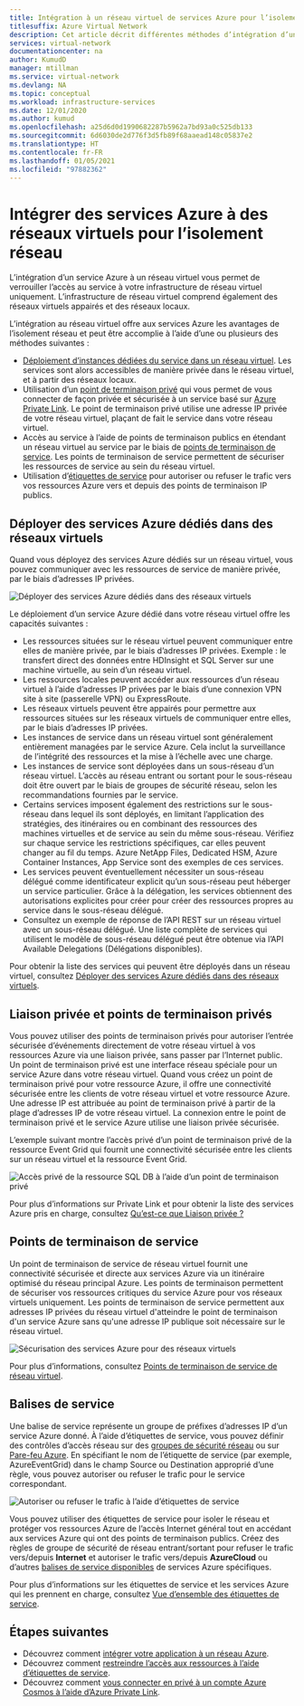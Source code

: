 ```yaml
---
title: Intégration à un réseau virtuel de services Azure pour l’isolement réseau
titlesuffix: Azure Virtual Network
description: Cet article décrit différentes méthodes d’intégration d’un service Azure à un réseau virtuel qui vous permet d’accéder en toute sécurité au service Azure.
services: virtual-network
documentationcenter: na
author: KumudD
manager: mtillman
ms.service: virtual-network
ms.devlang: NA
ms.topic: conceptual
ms.workload: infrastructure-services
ms.date: 12/01/2020
ms.author: kumud
ms.openlocfilehash: a25d6d0d1990682287b5962a7bd93a0c525db133
ms.sourcegitcommit: 6d6030de2d776f3d5fb89f68aaead148c05837e2
ms.translationtype: HT
ms.contentlocale: fr-FR
ms.lasthandoff: 01/05/2021
ms.locfileid: "97882362"
---
```

# <a name="integrate-azure-services-with-virtual-networks-for-network-isolation"></a>Intégrer des services Azure à des réseaux virtuels pour l’isolement réseau

L’intégration d’un service Azure à un réseau virtuel vous permet de verrouiller l’accès au service à votre infrastructure de réseau virtuel uniquement. L’infrastructure de réseau virtuel comprend également des réseaux virtuels appairés et des réseaux locaux.

L’intégration au réseau virtuel offre aux services Azure les avantages de l’isolement réseau et peut être accomplie à l’aide d’une ou plusieurs des méthodes suivantes :
- [Déploiement d’instances dédiées du service dans un réseau virtuel](virtual-network-for-azure-services.md). Les services sont alors accessibles de manière privée dans le réseau virtuel, et à partir des réseaux locaux.
- Utilisation d’un [point de terminaison privé](../private-link/private-endpoint-overview.md) qui vous permet de vous connecter de façon privée et sécurisée à un service basé sur [Azure Private Link](../private-link/private-link-overview.md). Le point de terminaison privé utilise une adresse IP privée de votre réseau virtuel, plaçant de fait le service dans votre réseau virtuel.
- Accès au service à l’aide de points de terminaison publics en étendant un réseau virtuel au service par le biais de [points de terminaison de service](virtual-network-service-endpoints-overview.md). Les points de terminaison de service permettent de sécuriser les ressources de service au sein du réseau virtuel.
- Utilisation d’[étiquettes de service](service-tags-overview.md) pour autoriser ou refuser le trafic vers vos ressources Azure vers et depuis des points de terminaison IP publics.

## <a name="deploy-dedicated-azure-services-into-virtual-networks"></a>Déployer des services Azure dédiés dans des réseaux virtuels

Quand vous déployez des services Azure dédiés sur un réseau virtuel, vous pouvez communiquer avec les ressources de service de manière privée, par le biais d’adresses IP privées.

![Déployer des services Azure dédiés dans des réseaux virtuels](./media/virtual-network-for-azure-services/deploy-service-into-vnet.png)

Le déploiement d’un service Azure dédié dans votre réseau virtuel offre les capacités suivantes :
- Les ressources situées sur le réseau virtuel peuvent communiquer entre elles de manière privée, par le biais d’adresses IP privées. Exemple : le transfert direct des données entre HDInsight et SQL Server sur une machine virtuelle, au sein d’un réseau virtuel.
- Les ressources locales peuvent accéder aux ressources d’un réseau virtuel à l’aide d’adresses IP privées par le biais d’une connexion VPN site à site (passerelle VPN) ou ExpressRoute.
- Les réseaux virtuels peuvent être appairés pour permettre aux ressources situées sur les réseaux virtuels de communiquer entre elles, par le biais d’adresses IP privées.
- Les instances de service dans un réseau virtuel sont généralement entièrement managées par le service Azure. Cela inclut la surveillance de l’intégrité des ressources et la mise à l’échelle avec une charge.
- Les instances de service sont déployées dans un sous-réseau d’un réseau virtuel. L’accès au réseau entrant ou sortant pour le sous-réseau doit être ouvert par le biais de groupes de sécurité réseau, selon les recommandations fournies par le service.
- Certains services imposent également des restrictions sur le sous-réseau dans lequel ils sont déployés, en limitant l’application des stratégies, des itinéraires ou en combinant des ressources des machines virtuelles et de service au sein du même sous-réseau. Vérifiez sur chaque service les restrictions spécifiques, car elles peuvent changer au fil du temps. Azure NetApp Files, Dedicated HSM, Azure Container Instances, App Service sont des exemples de ces services.
- Les services peuvent éventuellement nécessiter un sous-réseau délégué comme identificateur explicit qu’un sous-réseau peut héberger un service particulier. Grâce à la délégation, les services obtiennent des autorisations explicites pour créer pour créer des ressources propres au service dans le sous-réseau délégué.
- Consultez un exemple de réponse de l’API REST sur un réseau virtuel avec un sous-réseau délégué. Une liste complète de services qui utilisent le modèle de sous-réseau délégué peut être obtenue via l’API Available Delegations (Délégations disponibles).

Pour obtenir la liste des services qui peuvent être déployés dans un réseau virtuel, consultez [Déployer des services Azure dédiés dans des réseaux virtuels](virtual-network-for-azure-services.md).

## <a name="private-link-and-private-endpoints"></a>Liaison privée et points de terminaison privés

Vous pouvez utiliser des points de terminaison privés pour autoriser l’entrée sécurisée d’événements directement de votre réseau virtuel à vos ressources Azure via une liaison privée, sans passer par l’Internet public. Un point de terminaison privé est une interface réseau spéciale pour un service Azure dans votre réseau virtuel. Quand vous créez un point de terminaison privé pour votre ressource Azure, il offre une connectivité sécurisée entre les clients de votre réseau virtuel et votre ressource Azure. Une adresse IP est attribuée au point de terminaison privé à partir de la plage d’adresses IP de votre réseau virtuel. La connexion entre le point de terminaison privé et le service Azure utilise une liaison privée sécurisée.

L’exemple suivant montre l’accès privé d’un point de terminaison privé de la ressource Event Grid qui fournit une connectivité sécurisée entre les clients sur un réseau virtuel et la ressource Event Grid.

![Accès privé de la ressource SQL DB à l’aide d’un point de terminaison privé](./media/network-isolation/architecture-diagram.png)

Pour plus d’informations sur Private Link et pour obtenir la liste des services Azure pris en charge, consultez [Qu’est-ce que Liaison privée ?](../private-link/private-link-overview.md)

## <a name="service-endpoints"></a>Points de terminaison de service
Un point de terminaison de service de réseau virtuel fournit une connectivité sécurisée et directe aux services Azure via un itinéraire optimisé du réseau principal Azure. Les points de terminaison permettent de sécuriser vos ressources critiques du service Azure pour vos réseaux virtuels uniquement. Les points de terminaison de service permettent aux adresses IP privées du réseau virtuel d'atteindre le point de terminaison d'un service Azure sans qu'une adresse IP publique soit nécessaire sur le réseau virtuel.

![Sécurisation des services Azure pour des réseaux virtuels](./media/virtual-network-service-endpoints-overview/VNet_Service_Endpoints_Overview.png)

Pour plus d’informations, consultez [Points de terminaison de service de réseau virtuel](virtual-network-service-endpoints-overview.md).

## <a name="service-tags"></a>Balises de service

Une balise de service représente un groupe de préfixes d’adresses IP d’un service Azure donné. À l’aide d’étiquettes de service, vous pouvez définir des contrôles d’accès réseau sur des [groupes de sécurité réseau](https://docs.microsoft.com/azure/virtual-network/security-overview#security-rules) ou sur [Pare-feu Azure](https://docs.microsoft.com/azure/firewall/service-tags). En spécifiant le nom de l’étiquette de service (par exemple, AzureEventGrid) dans le champ Source ou Destination approprié d’une règle, vous pouvez autoriser ou refuser le trafic pour le service correspondant.

![Autoriser ou refuser le trafic à l’aide d’étiquettes de service](./media/network-isolation/service-tags.png)

Vous pouvez utiliser des étiquettes de service pour isoler le réseau et protéger vos ressources Azure de l’accès Internet général tout en accédant aux services Azure qui ont des points de terminaison publics. Créez des règles de groupe de sécurité de réseau entrant/sortant pour refuser le trafic vers/depuis **Internet** et autoriser le trafic vers/depuis **AzureCloud** ou d’autres [balises de service disponibles](service-tags-overview.md#available-service-tags) de services Azure spécifiques.

Pour plus d’informations sur les étiquettes de service et les services Azure qui les prennent en charge, consultez [Vue d’ensemble des étiquettes de service](service-tags-overview.md).

## <a name="next-steps"></a>Étapes suivantes

- Découvrez comment [intégrer votre application à un réseau Azure](../app-service/web-sites-integrate-with-vnet.md).
- Découvrez comment [restreindre l’accès aux ressources à l’aide d’étiquettes de service](tutorial-restrict-network-access-to-resources.md).
- Découvrez comment [vous connecter en privé à un compte Azure Cosmos à l’aide d’Azure Private Link](../private-link/create-private-endpoint-cosmosdb-portal.md).